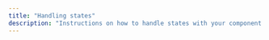 ```yaml
---
title: "Handling states"
description: "Instructions on how to handle states with your component."
---
```


<script>
window.location = 'https://developers.home-assistant.io/docs/en/creating_component_states.html';
</script>